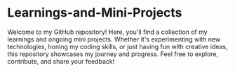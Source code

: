 # Learnings-and-Mini-Projects
Welcome to my GitHub repository! Here, you'll find a collection of my learnings and ongoing mini projects. Whether it's experimenting with new technologies, honing my coding skills, or just having fun with creative ideas, this repository showcases my journey and progress. Feel free to explore, contribute, and share your feedback!
